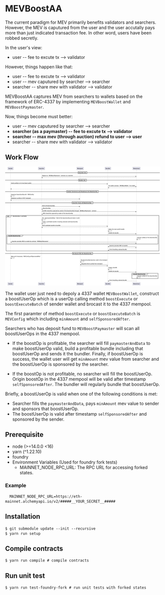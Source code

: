 # MEVBoostAA

The current paradigm for MEV primarily benefits validators and searchers. However, the MEV is caputured from the user and the user accutally pays more than just indicated transaction fee. In other word, users have been robbed secretly.

In the user's view:

- user -- fee to excute tx --> validator

However, things happen like that:

- user -- fee to excute tx --> validator
- user -- mev caputured by searcher --> searcher
- searcher -- share mev with validator --> validator

MEVBoostAA captures MEV from searchers to wallets based on the framework of ERC-4337 by implementing `MEVBoostWallet` and `MEVBoostPaymaster`.

Now, things become must better:

- user -- mev caputured by searcher --> searcher
- **searcher (as a paymaster) -- fee to excute tx --> validator**
- **searcher -- max mev (through auction) refund to user --> user**
- searcher -- share mev with validator --> validator

## Work Flow

![image info](./graphs/interaction.png)

The wallet user just need to depoly a 4337 wallet `MEVBoostWallet`, construct a boostUserOp which is a userOp calling method `boostExecute` or `boostExecuteBatch` of sender wallet and brocast it to the 4337 mempool.

The first paramter of method `boostExecute` or `boostExecuteBatch` is `MEVConfig` which including `minAmount` and `selfSponsoredAfter`.

Searchers who has deposit fund to `MEVBoostPaymaster` will scan all boostUserOps in the 4337 mempool.

- If the boostOp is profitable, the searcher will fill `paymasterAndData` to make boostUserOp valid, build a profitable bundle including that boostUserOp and sends it the bundler. Finally, if boostUserOp is success, the wallet user will get `minAmount` mev value from searcher and the boostUserOp is sponsored by the searcher.

- If the boostOp is not profitable, no searcher will fill the boostUserOp. Origin boostOp in the 4337 mempool will be valid after timestamp `selfSponsoredAfter`. The bundler will regularly bundle that boostUserOp.

Briefly, a boostUserOp is valid when one of the following conditions is met:

- Searcher fills the `paymasterAndData`, pays `minAmount` mev value to sender and sponsors that boostUserOp.
- The boostUserOp is valid after timestamp `selfSponsoredAfter` and sponsored by the sender.

## Prerequisite

- node (>=14.0.0 <16)
- yarn (^1.22.10)
- foundry
- Environment Variables (Used for foundry fork tests)
  - MAINNET_NODE_RPC_URL: The RPC URL for accessing forked states.

### Example

```
  MAINNET_NODE_RPC_URL=https://eth-mainnet.alchemyapi.io/v2/#####__YOUR_SECRET__#####
```

## Installation

```
$ git submodule update --init --recursive
$ yarn run setup
```

## Compile contracts

```
$ yarn run compile # compile contracts
```

## Run unit test

```
$ yarn run test-foundry-fork # run unit tests with forked states
```
